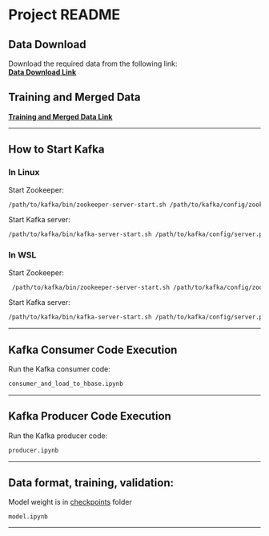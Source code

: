 # Project README  

## Data Download  
Download the required data from the following link:  
[**Data Download Link**](https://data.ibb.gov.tr/dataset/hourly-public-transport-data-set)  

## Training and Merged Data  
[**Training and Merged Data Link**](https://www.kaggle.com/datasets/alihanyaln/istanbul-public-transportation-dataset)  

---

## How to Start Kafka  

### In Linux  
Start Zookeeper:
 ```bash
/path/to/kafka/bin/zookeeper-server-start.sh /path/to/kafka/config/zookeeper.properties  
```
Start Kafka server:  
```bash
/path/to/kafka/bin/kafka-server-start.sh /path/to/kafka/config/server.properties  
```

### In WSL  
Start Zookeeper:  
 ```bash
  /path/to/kafka/bin/zookeeper-server-start.sh /path/to/kafka/config/zookeeper.properties 
   ```
Start Kafka server:  
```bash
/path/to/kafka/bin/kafka-server-start.sh /path/to/kafka/config/server.properties   
```
---

## Kafka Consumer Code Execution  

Run the Kafka consumer code:  
```bash
consumer_and_load_to_hbase.ipynb  
```
---

## Kafka Producer Code Execution  

Run the Kafka producer code:  
```bash
producer.ipynb  
```
---

## Data format, training, validation: 

  
Model weight is in [checkpoints](https://github.com/tuncismail/Big_data_metro_project/tree/main/checkpoints) folder
```
model.ipynb  
```
---


